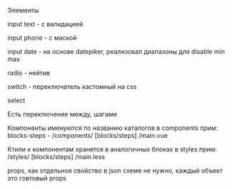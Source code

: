 Элементы

input text - с валидацией 

input phone - с маской

input date - на основе datepiker, 
реализовал диапазоны для disable min max

radio - нейтив

switch - переключатель кастомный на css

select

Есть переключение между, шагами


Компоненты именуются по названию каталогов в components
прим: blocks-steps - /components/ [blocks/steps] /main.vue

Ктили к компонентам хранятся в аналогичных блоках в styles
прим: /styles/ [blocks/steps] /main.less

props, как отдельное свойство в json схеме не нужно, каждый объект это говтовый props